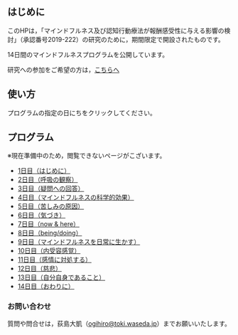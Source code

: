 ## はじめに

このHPは，「マインドフルネス及び認知行動療法が報酬感受性に与える影響の検討」（承認番号2019-222）の研究のために，期間限定で開設されたものです。

14日間のマインドフルネスプログラムを公開しています。

研究への参加をご希望の方は，[こちらへ](https://sites.google.com/view/kisoken/%E3%83%9B%E3%83%BC%E3%83%A0?authuser=1)

## 使い方

プログラムの指定の日にちをクリックしてください。

## プログラム

※現在準備中のため，閲覧できないページがこざいます。
- [1日目（はじめに）](https://hogishima.github.io/mfcbt/program/day1)
- [2日目（呼吸の観察）](https://hogishima.github.io/mfcbt/program/day2)
- [3日目（疑問への回答）](https://hogishima.github.io/mfcbt/program/day3)
- [4日目（マインドフルネスの科学的効果）](https://hogishima.github.io/mfcbt/program/day4)
- [5日目（苦しみの原因）](https://hogishima.github.io/mfcbt/program/day5)
- [6日目（気づき）](https://hogishima.github.io/mfcbt/program/day6)
- [7日目（now & here）](https://hogishima.github.io/mfcbt/program/day7)
- [8日目（being/doing）](https://hogishima.github.io/mfcbt/program/day8)
- [9日目（マインドフルネスを日常に生かす）](https://hogishima.github.io/mfcbt/program/day9)
- [10日目（内受容感覚）](https://hogishima.github.io/mfcbt/program/day10)
- [11日目（感情に対処する）](https://hogishima.github.io/mfcbt/program/day11)
- [12日目（慈悲）](https://hogishima.github.io/mfcbt/program/day12)
- [13日目（自分自身であること）](https://hogishima.github.io/mfcbt/program/day13)
- [14日目（おわりに）](https://hogishima.github.io/mfcbt/program/day14)

### お問い合わせ

質問や問合せは，荻島大凱（ogihiro@toki.waseda.jp）までお願いいたします。
